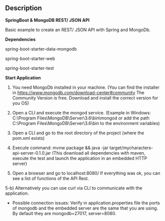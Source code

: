 ## Description
**SpringBoot & MongoDB REST/ JSON API**

Basic example to create an REST/ JSON API with Spring and MongoDb.


**Dependencies**

spring-boot-starter-data-mongodb

spring-boot-starter-web

spring-boot-starter-test


**Start Application**

1) You need MongoDb installed in your machine.
(You can find the installer in https://www.mongodb.com/download-center#community
The Community Version is free. Download and install the correct version for you OS)

2) Open a CLI and execute the mongod service.
(Example in Windows: C:\Program Files\MongoDB\Server\3.6\bin\mongod
or add the path C:\Program Files\MongoDB\Server\3.6\bin to the environment variables)

3) Open a CLI and go to the root directory of the project (where the pom.xml exists)

4) Execute command:
mvnw package && java -jar target/mycharacters-api-server-0.1.0.jar
(This download all dependencies with maven, execute the test and launch the application in an embedded HTTP server)

5) Open a browser and go to localhost:8080/ 
If everything was ok, you can see a list of functions of the API Rest.

5-b) Alternatively you can use curl via CLI to communicate with the application.

- Possible connection issues:
Verify in application.properties file the ports of mongodb and the embedded server are the same that you are using. By default they are mongodb=27017, server=8080.

